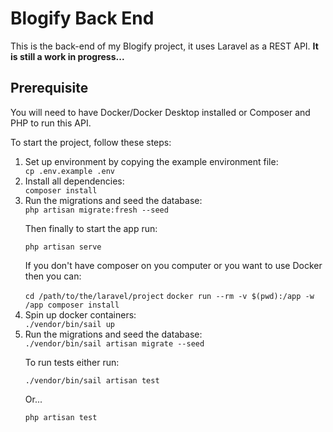 <h1>Blogify Back End</h1>
<p>This is the back-end of my Blogify project, it uses Laravel as a REST API. <b>It is still a work in progress...</b></p>
<h2>Prerequisite</h2>
<p>You will need to have Docker/Docker Desktop installed or Composer and PHP to run this API.</p>
<p>To start the project, follow these steps:</p>
<ol>
  <li>Set up environment by copying the example environment file:</li>
  <code>cp .env.example .env</code>
    <li>Install all dependencies:</li>
    <code>composer install</code>
    <li>Run the migrations and seed the database:</li>
    <code>php artisan migrate:fresh --seed</code>
    <p>Then finally to start the app run:</p>
    <code>php artisan serve</code>
    <p>If you don't have composer on you computer or you want to use Docker then you can:</p>
    <code>cd /path/to/the/laravel/project</code>
    <code>docker run --rm -v $(pwd):/app -w /app composer install</code>
    <li>Spin up docker containers:</li>
    <code>./vendor/bin/sail up</code>
    <li>Run the migrations and seed the database:</li>
    <code>./vendor/bin/sail artisan migrate --seed</code>
    <p>To run tests either run:</p>
    <code>./vendor/bin/sail artisan test</code>
    <p>Or...</p>
    <code>php artisan test</code>
</ol>
